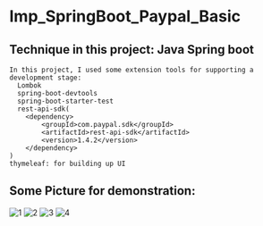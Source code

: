 # Imp_SpringBoot_Paypal_Basic

  ## Technique in this project: Java Spring boot
    In this project, I used some extension tools for supporting a development stage:
      Lombok
      spring-boot-devtools
      spring-boot-starter-test
      rest-api-sdk(
        <dependency>
			<groupId>com.paypal.sdk</groupId>
			<artifactId>rest-api-sdk</artifactId>
			<version>1.4.2</version>
		</dependency>
    )
    thymeleaf: for building up UI
    
  ## Some Picture for demonstration:
  
  ![1](https://user-images.githubusercontent.com/65969192/129059852-40650ffd-9fba-4b6d-a53f-a90e5b482743.png)
  ![2](https://user-images.githubusercontent.com/65969192/129059861-d3b6b071-cda2-4d6a-9705-39086082a269.png)
  ![3](https://user-images.githubusercontent.com/65969192/129059867-501a37ef-3d70-4777-a373-1ccd03adde82.png)
  ![4](https://user-images.githubusercontent.com/65969192/129059873-360763b4-187d-49ce-afa2-2f39138c1651.png)

    
    
